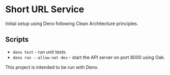 # Short URL Service

Initial setup using Deno following Clean Architecture principles.

## Scripts

- `deno test` - run unit tests.
- `deno run --allow-net dev` - start the API server on port 8000 using Oak.

This project is intended to be run with Deno.
